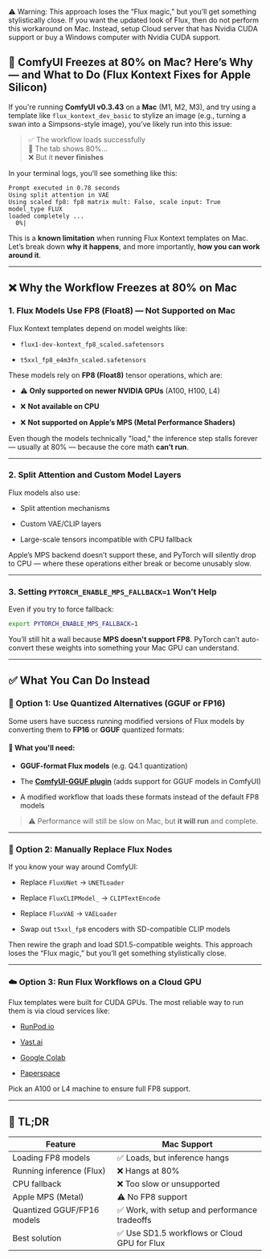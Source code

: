
⚠️ Warning: This approach loses the “Flux magic,” but you’ll get something stylistically close. If you want the updated look of Flux, then do not perform this workaround on Mac. Instead, setup Cloud server that has Nvidia CUDA support or buy a Windows computer with Nvidia CUDA support.

## 🧊 ComfyUI Freezes at 80% on Mac? Here’s Why — and What to Do (Flux Kontext Fixes for Apple Silicon)

If you're running **ComfyUI v0.3.43** on a **Mac** (M1, M2, M3), and try using a template like `flux_kontext_dev_basic` to stylize an image (e.g., turning a swan into a Simpsons-style image), you’ve likely run into this issue:

> ✅ The workflow loads successfully  
> 🔁 The tab shows 80%...  
> ❌ But it **never finishes**

In your terminal logs, you’ll see something like this:

```
Prompt executed in 0.78 seconds  
Using split attention in VAE  
Using scaled fp8: fp8 matrix mult: False, scale input: True  
model_type FLUX  
loaded completely ...  
  0%|                 
```

This is a **known limitation** when running Flux Kontext templates on Mac. Let’s break down **why it happens**, and more importantly, **how you can work around it**.

---

## ❌ Why the Workflow Freezes at 80% on Mac

### 1. **Flux Models Use FP8 (Float8) — Not Supported on Mac**

Flux Kontext templates depend on model weights like:

- `flux1-dev-kontext_fp8_scaled.safetensors`
    
- `t5xxl_fp8_e4m3fn_scaled.safetensors`
    

These models rely on **FP8 (Float8)** tensor operations, which are:

- ⚠️ **Only supported on newer NVIDIA GPUs** (A100, H100, L4)
    
- ❌ **Not available on CPU**
    
- ❌ **Not supported on Apple’s MPS (Metal Performance Shaders)**
    

Even though the models technically "load," the inference step stalls forever — usually at 80% — because the core math **can’t run**.

---

### 2. **Split Attention and Custom Model Layers**

Flux models also use:

- Split attention mechanisms
    
- Custom VAE/CLIP layers
    
- Large-scale tensors incompatible with CPU fallback
    

Apple’s MPS backend doesn’t support these, and PyTorch will silently drop to CPU — where these operations either break or become unusably slow.

---

### 3. **Setting `PYTORCH_ENABLE_MPS_FALLBACK=1` Won’t Help**

Even if you try to force fallback:

```bash
export PYTORCH_ENABLE_MPS_FALLBACK=1
```

You’ll still hit a wall because **MPS doesn't support FP8**. PyTorch can’t auto-convert these weights into something your Mac GPU can understand.

---

## ✅ What You Can Do Instead

### 🔄 Option 1: Use Quantized Alternatives (GGUF or FP16)

Some users have success running modified versions of Flux models by converting them to **FP16** or **GGUF** quantized formats:

#### 🧰 What you'll need:

- **GGUF-format Flux models** (e.g. Q4.1 quantization)
    
- The **[ComfyUI-GGUF plugin](https://github.com/pythongosssss/ComfyUI-GGUF)** (adds support for GGUF models in ComfyUI)
    
- A modified workflow that loads these formats instead of the default FP8 models
    

> ⚠️ Performance will still be slow on Mac, but **it will run** and complete.

---

### 🧱 Option 2: Manually Replace Flux Nodes

If you know your way around ComfyUI:

- Replace `FluxUNet` → `UNETLoader`
    
- Replace `FluxCLIPModel_` → `CLIPTextEncode`
    
- Replace `FluxVAE` → `VAELoader`
    
- Swap out `t5xxl_fp8` encoders with SD-compatible CLIP models
    

Then rewire the graph and load SD1.5-compatible weights. This approach loses the “Flux magic,” but you’ll get something stylistically close.

---

### ☁️ Option 3: Run Flux Workflows on a Cloud GPU

Flux templates were built for CUDA GPUs. The most reliable way to run them is via cloud services like:

- [RunPod.io](https://runpod.io/)
    
- [Vast.ai](https://vast.ai/)
    
- [Google Colab](https://colab.research.google.com/)
    
- [Paperspace](https://www.paperspace.com/)
    

Pick an A100 or L4 machine to ensure full FP8 support.

---

## 🧠 TL;DR

|Feature|Mac Support|
|---|---|
|Loading FP8 models|✅ Loads, but inference hangs|
|Running inference (Flux)|❌ Hangs at 80%|
|CPU fallback|❌ Too slow or unsupported|
|Apple MPS (Metal)|⚠️ No FP8 support|
|Quantized GGUF/FP16 models|✅ Work, with setup and performance tradeoffs|
|Best solution|✅ Use SD1.5 workflows or Cloud GPU for Flux|
